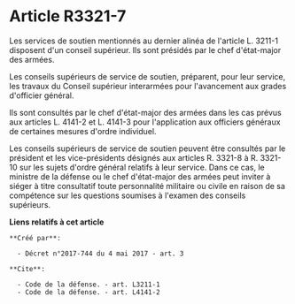 # Article R3321-7

Les services de soutien mentionnés au dernier alinéa de l'article L. 3211-1 disposent d'un conseil supérieur. Ils sont
présidés par le chef d'état-major des armées. 

Les conseils supérieurs de service de soutien, préparent, pour leur service, les travaux du Conseil supérieur interarmées
pour l'avancement aux grades d'officier général. 

Ils sont consultés par le chef d'état-major des armées dans les cas prévus aux articles L. 4141-2 et L. 4141-3 pour
l'application aux officiers généraux de certaines mesures d'ordre individuel. 

Les conseils supérieurs de service de soutien peuvent être consultés par le président et les vice-présidents désignés aux
articles R. 3321-8 à R. 3321-10 sur les sujets d'ordre général relatifs à leur service. Dans ce cas, le ministre de la
défense ou le chef d'état-major des armées peut inviter à siéger à titre consultatif toute personnalité militaire ou civile
en raison de sa compétence sur les questions soumises à l'examen des conseils supérieurs.

**Liens relatifs à cet article**

	**Créé par**:

	  - Décret n°2017-744 du 4 mai 2017 - art. 3

	**Cite**:

	  - Code de la défense. - art. L3211-1
	  - Code de la défense. - art. L4141-2
